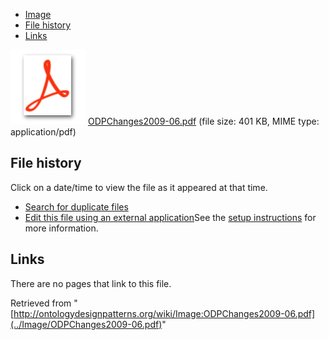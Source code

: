 * [Image](../Image/ODPChanges2009-06.pdf#file)
* [File history](../Image/ODPChanges2009-06.pdf#filehistory)
* [Links](../Image/ODPChanges2009-06.pdf#filelinks)

[![](../skins/common/images/icons/fileicon-pdf.png)](../Image/ODPChanges2009-06.pdf "ODPChanges2009-06.pdf")
[ODPChanges2009-06.pdf](../images/1/19/ODPChanges2009-06.pdf "ODPChanges2009-06.pdf")‎  (file size: 401 KB, MIME type: application/pdf)





## File history

Click on a date/time to view the file as it appeared at that time.



  
* [Search for duplicate files](http://ontologydesignpatterns.org/wiki/Special:FileDuplicateSearch/ODPChanges2009-06.pdf "Special:FileDuplicateSearch/ODPChanges2009-06.pdf")
* [Edit this file using an external application](http://ontologydesignpatterns.org/wiki/index.php?title=Image:ODPChanges2009-06.pdf&action=edit&externaledit=true&mode=file "Image:ODPChanges2009-06.pdf")See the [setup instructions](http://www.mediawiki.org/wiki/Manual:External_editors "http://www.mediawiki.org/wiki/Manual:External_editors") for more information.

## Links



There are no pages that link to this file.




Retrieved from "[http://ontologydesignpatterns.org/wiki/Image:ODPChanges2009-06.pdf](../Image/ODPChanges2009-06.pdf)"